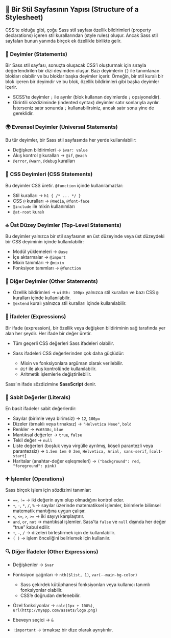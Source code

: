 ## 📂 Bir Stil Sayfasının Yapısı (Structure of a Stylesheet)

CSS’te olduğu gibi, çoğu Sass stil sayfası özellik bildirimleri (property declarations) içeren stil kurallarından (style rules) oluşur. Ancak Sass stil sayfaları bunun yanında birçok ek özellikle birlikte gelir.

### 📜 Deyimler (Statements)

Bir Sass stil sayfası, sonuçta oluşacak CSS’i oluşturmak için sırayla değerlendirilen bir dizi deyimden oluşur. Bazı deyimlerin `{}` ile tanımlanan blokları olabilir ve bu bloklar başka deyimler içerir. Örneğin, bir stil kuralı bir blok içeren bir deyimdir ve bu blok, özellik bildirimleri gibi başka deyimler içerir.

* SCSS’te deyimler `;` ile ayrılır (blok kullanan deyimlerde `;` opsiyoneldir).
* Girintili sözdiziminde (indented syntax) deyimler satır sonlarıyla ayrılır. İsterseniz satır sonunda `;` kullanabilirsiniz, ancak satır sonu yine de gereklidir.

### 🌍 Evrensel Deyimler (Universal Statements)

Bu tür deyimler, bir Sass stil sayfasında her yerde kullanılabilir:

* Değişken bildirimleri → `$var: value`
* Akış kontrol `@` kuralları → `@if`, `@each`
* `@error`, `@warn`, `@debug` kuralları

### 🎨 CSS Deyimleri (CSS Statements)

Bu deyimler CSS üretir. `@function` içinde kullanılamazlar:

* Stil kuralları → `h1 { /* ... */ }`
* CSS `@` kuralları → `@media`, `@font-face`
* `@include` ile mixin kullanımları
* `@at-root` kuralı

### 🔝 Üst Düzey Deyimler (Top-Level Statements)

Bu deyimler yalnızca bir stil sayfasının en üst düzeyinde veya üst düzeydeki bir CSS deyiminin içinde kullanılabilir:

* Modül yüklemeleri → `@use`
* İçe aktarmalar → `@import`
* Mixin tanımları → `@mixin`
* Fonksiyon tanımları → `@function`

### 📑 Diğer Deyimler (Other Statements)

* Özellik bildirimleri → `width: 100px` yalnızca stil kuralları ve bazı CSS `@` kuralları içinde kullanılabilir.
* `@extend` kuralı yalnızca stil kuralları içinde kullanılabilir.

### 🔢 İfadeler (Expressions)

Bir ifade (expression), bir özellik veya değişken bildiriminin sağ tarafında yer alan her şeydir. Her ifade bir değer üretir.

* Tüm geçerli CSS değerleri Sass ifadeleri olabilir.
* Sass ifadeleri CSS değerlerinden çok daha güçlüdür:

  * Mixin ve fonksiyonlara argüman olarak verilebilir.
  * `@if` ile akış kontrolünde kullanılabilir.
  * Aritmetik işlemlerle değiştirilebilir.

Sass’ın ifade sözdizimine **SassScript** denir.

### 🧩 Sabit Değerler (Literals)

En basit ifadeler sabit değerlerdir:

* Sayılar (birimle veya birimsiz) → `12`, `100px`
* Dizeler (tırnaklı veya tırnaksız) → `"Helvetica Neue"`, `bold`
* Renkler → `#c6538c`, `blue`
* Mantıksal değerler → `true`, `false`
* Tekil değer → `null`
* Liste değerleri (boşluk veya virgülle ayrılmış, köşeli parantezli veya parantezsiz) → `1.5em 1em 0 2em`, `Helvetica, Arial, sans-serif`, `[col1-start]`
* Haritalar (anahtar-değer eşleşmeleri) → `("background": red, "foreground": pink)`

### ➕ İşlemler (Operations)

Sass birçok işlem için sözdizimi tanımlar:

* `==`, `!=` → iki değerin aynı olup olmadığını kontrol eder.
* `+`, `-`, `*`, `/`, `%` → sayılar üzerinde matematiksel işlemler, birimlerle bilimsel matematik mantığına uygun çalışır.
* `<`, `<=`, `>`, `>=` → iki sayıyı karşılaştırır.
* `and`, `or`, `not` → mantıksal işlemler. Sass’ta `false` ve `null` dışında her değer “true” kabul edilir.
* `+`, `-`, `/` → dizeleri birleştirmek için de kullanılabilir.
* `( )` → işlem önceliğini belirlemek için kullanılır.

### 🔍 Diğer İfadeler (Other Expressions)

* Değişkenler → `$var`
* Fonksiyon çağrıları → `nth($list, 1)`, `var(--main-bg-color)`

  * Sass çekirdek kütüphanesi fonksiyonları veya kullanıcı tanımlı fonksiyonlar olabilir.
  * CSS’e doğrudan derlenebilir.
* Özel fonksiyonlar → `calc(1px + 100%)`, `url(http://myapp.com/assets/logo.png)`
* Ebeveyn seçici → `&`
* `!important` → tırnaksız bir dize olarak ayrıştırılır.
